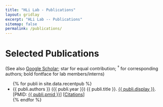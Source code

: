 ```yaml
---
title: "HLi Lab - Publications"
layout: gridlay
excerpt: "HLi Lab -- Publications"
sitemap: false
permalink: /publications/
---
```


<script async src="https://badge.dimensions.ai/badge.js" charset="utf-8"></script>

# Selected Publications

(See also [Google Scholar](https://scholar.google.com/citations?user=HQv0p0kAAAAJ); star for equal contribution; <sup>&#8224;</sup> for corresponding authors; bold fontface for lab members/interns)

<ul>
{% for publi in site.data.recentpub %}
<li>
{{ publi.authors }} ({{ publi.year }}) {{ publi.title }}. <a href="{{ publi.url }}">{{ publi.display }}</a>.
[PMID: <a href="https://www.ncbi.nlm.nih.gov/pubmed/{{ publi.pmid }}">{{ publi.pmid }}</a>]
<!--
<span class="__dimensions_badge_embed__" data-pmid="{{ publi.pmid }}" data-style="small_rectangle"></span>
-->
[<a href="https://badge.dimensions.ai/details/pmid/{{ publi.pmid }}">Citations</a>]
</li>
{% endfor %}
</ul>

